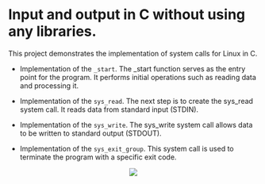 # Input and output in C without using any libraries.

This project demonstrates the implementation of system calls for Linux in C.

* Implementation of the `_start`. The _start function serves as the entry point for the program. It performs initial operations such as reading data and processing it. 

* Implementation of the `sys_read`. The next step is to create the sys_read system call. It reads data from standard input (STDIN).

* Implementation of the `sys_write`. The sys_write system call allows data to be written to standard output (STDOUT).

* Implementation of the `sys_exit_group`. This system call is used to terminate the program with a specific exit code.

<p align="center">
  <img src="https://sysdig.com/wp-content/uploads/2015/12/image00.png">
</p>
